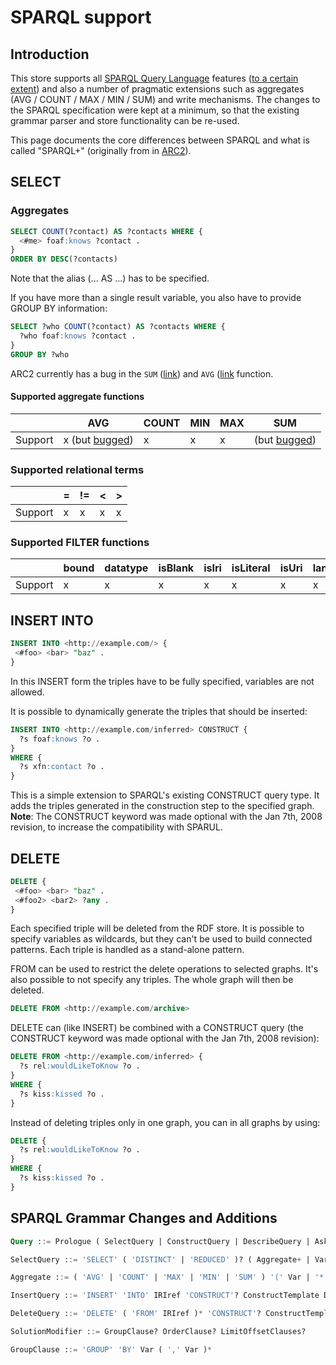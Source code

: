 # SPARQL support

## Introduction

This store supports all [SPARQL Query Language](http://www.w3.org/TR/rdf-sparql-query/) features ([to a certain extent](http://www.w3.org/2001/sw/DataAccess/tests/implementations)) and also a number of pragmatic extensions such as aggregates (AVG / COUNT / MAX / MIN / SUM) and write mechanisms. The changes to the SPARQL specification were kept at a minimum, so that the existing grammar parser and store functionality can be re-used.

This page documents the core differences between SPARQL and what is called "SPARQL+" (originally from in [ARC2](https://github.com/semsol/ARC2)).

## SELECT

### Aggregates
```sql
SELECT COUNT(?contact) AS ?contacts WHERE {
  <#me> foaf:knows ?contact .
}
ORDER BY DESC(?contacts)
```
Note that the alias (... AS ...) has to be specified.


If you have more than a single result variable, you also have to provide GROUP BY information:
```sql
SELECT ?who COUNT(?contact) AS ?contacts WHERE {
  ?who foaf:knows ?contact .
}
GROUP BY ?who
```

ARC2 currently has a bug in the `SUM` ([link](https://github.com/sweetrdf/in-memory-store-sqlite/issues/3)) and `AVG` ([link](https://github.com/sweetrdf/in-memory-store-sqlite/issues/4) function.

#### Supported aggregate functions

|         | AVG                                                                           | COUNT | MIN | MAX | SUM                                                                         |
|---------|-------------------------------------------------------------------------------|-------|-----|-----|-----------------------------------------------------------------------------|
| Support | x (but [bugged](https://github.com/sweetrdf/in-memory-store-sqlite/issues/4)) | x     | x   | x   | (but [bugged](https://github.com/sweetrdf/in-memory-store-sqlite/issues/4)) |


### Supported relational terms

|         | = | != | < | > |
|---------|---|----|---|---|
| Support | x | x  | x | x |

### Supported FILTER functions

|         | bound | datatype | isBlank | isIri | isLiteral | isUri | lang | langMatches | regex | str |
|---------|-------|----------|---------|-------|-----------|-------|------|-------------|-------|-----|
| Support | x     | x        | x       | x     | x         | x     | x    | x           | x     | x   |

## INSERT INTO
```sql
INSERT INTO <http://example.com/> {
 <#foo> <bar> "baz" .
}
```
In this INSERT form the triples have to be fully specified, variables are not allowed.


It is possible to dynamically generate the triples that should be inserted:
```sql
INSERT INTO <http://example.com/inferred> CONSTRUCT {
  ?s foaf:knows ?o .
}
WHERE {
  ?s xfn:contact ?o .
}
```
This is a simple extension to SPARQL's existing CONSTRUCT query type. It adds the triples generated in the construction step to the specified graph. **Note**: The CONSTRUCT keyword was made optional with the Jan 7th, 2008 revision, to increase the compatibility with SPARUL.


## DELETE

```sql
DELETE {
 <#foo> <bar> "baz" .
 <#foo2> <bar2> ?any .
}
```
Each specified triple will be deleted from the RDF store. It is possible to specify variables as wildcards, but they can't be used to build connected patterns. Each triple is handled as a stand-alone pattern.


FROM can be used to restrict the delete operations to selected graphs. It's also possible to not specify any triples. The whole graph will then be deleted.
```sql
DELETE FROM <http://example.com/archive>
```

DELETE can (like INSERT) be combined with a CONSTRUCT query (the CONSTRUCT keyword was made optional with the Jan 7th, 2008 revision):

```sql
DELETE FROM <http://example.com/inferred> {
  ?s rel:wouldLikeToKnow ?o .
}
WHERE {
  ?s kiss:kissed ?o .
}
```

Instead of deleting triples only in one graph, you can in all graphs by using:

```sql
DELETE {
  ?s rel:wouldLikeToKnow ?o .
}
WHERE {
  ?s kiss:kissed ?o .
}
```

## SPARQL Grammar Changes and Additions
```sql
Query ::= Prologue ( SelectQuery | ConstructQuery | DescribeQuery | AskQuery | LoadQuery | InsertQuery | DeleteQuery )

SelectQuery ::= 'SELECT' ( 'DISTINCT' | 'REDUCED' )? ( Aggregate+ | Var+ | '*' ) DatasetClause* WhereClause SolutionModifier

Aggregate ::= ( 'AVG' | 'COUNT' | 'MAX' | 'MIN' | 'SUM' ) '(' Var | '*' ')' 'AS' Var

InsertQuery ::= 'INSERT' 'INTO' IRIref 'CONSTRUCT'? ConstructTemplate DatasetClause* WhereClause? SolutionModifier

DeleteQuery ::= 'DELETE' ( 'FROM' IRIref )* 'CONSTRUCT'? ConstructTemplate? DatasetClause* WhereClause? SolutionModifier

SolutionModifier ::= GroupClause? OrderClause? LimitOffsetClauses?

GroupClause ::= 'GROUP' 'BY' Var ( ',' Var )*
```
